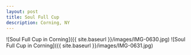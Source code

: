 ```yaml
---
layout: post
title: Soul Full Cup
description: Corning, NY
---
```

![Soul Full Cup in Corning]({{ site.baseurl }}/images/IMG-0630.jpg)
![Soul Full Cup in Corning]({{ site.baseurl }}/images/IMG-0631.jpg)
